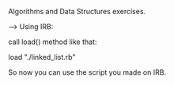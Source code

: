 Algorithms and Data Structures exercises.

--> Using IRB:

call load() method like that:

load "./linked_list.rb"

So now you can use the script you made on IRB.
